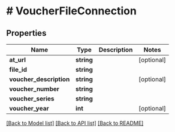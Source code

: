 # # VoucherFileConnection

## Properties

Name | Type | Description | Notes
------------ | ------------- | ------------- | -------------
**at_url** | **string** |  | [optional]
**file_id** | **string** |  |
**voucher_description** | **string** |  | [optional]
**voucher_number** | **string** |  |
**voucher_series** | **string** |  |
**voucher_year** | **int** |  | [optional]

[[Back to Model list]](../../README.md#models) [[Back to API list]](../../README.md#endpoints) [[Back to README]](../../README.md)
